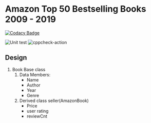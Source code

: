 # Amazon Top 50 Bestselling Books 2009 - 2019

[![Codacy Badge](https://api.codacy.com/project/badge/Grade/17ed7b21ec3c4597b2aa6f075a4949e7)](https://app.codacy.com/gh/99002621/AmazonBooks?utm_source=github.com&utm_medium=referral&utm_content=99002621/AmazonBooks&utm_campaign=Badge_Grade)

![Unit test](https://github.com/99002621/AmazonBooks/workflows/Unit%20test/badge.svg)
![cppcheck-action](https://github.com/99002621/AmazonBooks/workflows/cppcheck-action/badge.svg?branch=master)

##  Design
1. Book Base class
    1. Data Members: 
        * Name
        * Author
        * Year
        * Genre
    2. Derived class seller(AmazonBook)
        * Price
        * user rating
        * reviewCnt

